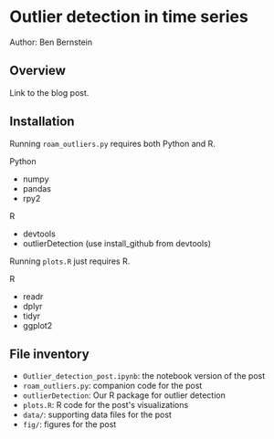 # Outlier detection in time series

Author: Ben Bernstein

## Overview

Link to the blog post.

## Installation

Running `roam_outliers.py` requires both Python and R.

Python

- numpy
- pandas
- rpy2

R

- devtools
- outlierDetection (use install_github from devtools)

Running `plots.R` just requires R.

R

- readr
- dplyr
- tidyr
- ggplot2

## File inventory

- `Outlier_detection_post.ipynb`: the notebook version of the post
- `roam_outliers.py`: companion code for the post
- `outlierDetection`: Our R package for outlier detection
- `plots.R`: R code for the post's visualizations
- `data/`: supporting data files for the post
- `fig/`: figures for the post
